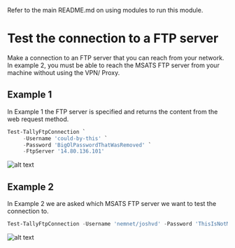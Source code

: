 
Refer to the main README.md on using modules to run this module.

# Test the connection to a FTP server
Make a connection to an FTP server that you can reach from your network.
In example 2, you must be able to reach the MSATS FTP server from your machine without using the VPN/ Proxy.

## Example 1
In Example 1 the FTP server is specified and returns the content from the web request method.

```powershell
Test-TallyFtpConnection `
     -Username 'could-by-this' `
     -Password 'BigOlPasswordThatWasRemoved' `
     -FtpServer '14.80.136.101'
```

![alt text](https://tallyitshared.blob.core.windows.net/gitimages/Test-TallyFtpConnection-01.png)


## Example 2
In Example 2 we are asked which MSATS FTP server we want to test the connection to.
```powershell
Test-TallyFtpConnection -Username 'nemnet/joshvd' -Password 'ThisIsNotMyPassword'
```


![alt text](https://tallyitshared.blob.core.windows.net/gitimages/Test-TallyFtpConnection-02.png)
